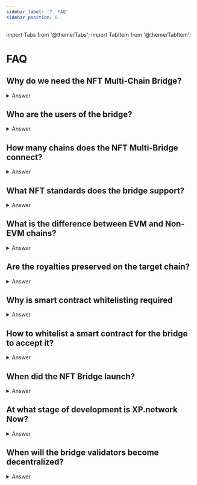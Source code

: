 ```yaml
---
sidebar_label: '7. FAQ'
sidebar_position: 8
---
```


import Tabs from '@theme/Tabs';
import TabItem from '@theme/TabItem';

# FAQ

## Why do we need the NFT Multi-Chain Bridge?
<details>
  <summary>Answer</summary>
  <div>
  The industry is abundant in fungible token bridges that are more straightforward to build. There are too few NFT bridging solutions to mention, and those that exist connect only EVM chains, or at most one Non-EVM to one or a couple of EVM ones.

  The year 2021 has been marked by the explosion of interest in Non-Fungible tokens. Their sales grew from thousands of USD to hundreds of millions of USD per month. XP.network bridge fills the gap, connecting the insular ecosystems into a global network of interoperable markets.
  </div>
</details>

## Who are the users of the bridge?
<details>
  <summary>Answer</summary>
  <div>
The bridge has been built to satisfy the needs of different groups of users. Therefore, it consists of several components.

The Bridge **User Interface** is available at https://bridge.xp.network. It is designed for non-coding users such as NFT owners, traders, investors, collectors, and artistic content creators.

The bridge **JavaScript library** available at https://www.npmjs.com/package/xp.network can be utilized by:

1. **The cross-chain games** with teams of players spread across the blockchains whose raging armies of militant invaders or peaceful treasure hunters and gold miners can travel from one blockchain to another, either gaining value or getting annihilated by superior forces of the aborigen inhabitants. 

2. **Cross-chain marketplaces** save hundreds of thousands of dollars and developer-hours by using the ever-growing library allowing the users to buy Solana NFTs from Elrond and pay for the assets and the transaction fees with a currency of the customer's choice.

3. **NFT Projects** preferring global over local presence expose the freshly minted collections with groundbreaking logic or breathtaking design to tens or, eventually, hundreds of communities at once enjoying previously unprecedented demand and sales volumes.

The bridge **REST API** service supports developers in Python, Java, C#, C++, or any other programming languages to use the functionality of the bridge by calling POST requests with the function call parameters stored in the body of the requests. In return, the service returns valid for the chain of interest but unsigned transactions the users can sign and submit from the application of the third parties.
  </div>
</details>

## How many chains does the NFT Multi-Bridge connect?
<details>
  <summary>Answer</summary>
  <div>
The bridge already connects 12 EVM:

1. Ethereum
2. Binance smart Chain
3. Polygon
4. Avalanche
5. Fantom
6. Velas
7. Gnosis Chain (former xDai)
8. Fuse
9. Harmony
10. IoTeX
11. Aurora (Layer 2 of NEAR)
12. Quarz (Unique Network's Kusama Parachain)
13. Godwoken (wip)
14. GateChain (wip)
15. BTT (wip)

with 4+ Non-EVM ones:

1. Elrond
2. Algorand
3. Tezos
4. Tron
5. Secret Network (Cosmos ecosystem) (wip)


  </div>
</details>

## What NFT standards does the bridge support?

<details>
  <summary>Answer</summary>
  <div>

At the moment of writing the bridge supports:

1. [ERC-721](https://eips.ethereum.org/EIPS/eip-721)/[ERC-1155](https://eips.ethereum.org/EIPS/eip-1155) fro Ethereum, Ploygon, Aurora, Fuse, Velas
2. [BEP-721](https://academy.binance.com/en/glossary/bep-721)/BEP-1155 for BSC
3. [TRC-721](https://developers.tron.network/docs/token-issuance)/TRC-1155 for Tron & BTT
4. [XRC-721/XRC-1155](https://iotex.io/blog/how-to-mine-tokens-nfts/#non-fungible-tokens-xrc721) for IoTeX
5. [ESDT](https://docs.elrond.com/developers/esdt-tokens/) for Elrond
6. [ASA-003](https://developer.algorand.org/docs/get-details/asa/) for Algorand
7. [FA2](https://gitlab.com/tezos/tzip/-/blob/master/proposals/tzip-12/tzip-12.md) for Tezos
8. [SPL](https://spl.solana.com/token#non-fungible-tokens) for Solana
9. [ADR 43](https://docs.cosmos.network/master/architecture/adr-043-nft-module.html#adr-43-nft-module) for Cosmos Ecosystem
10. [NEP-178](https://nomicon.io/Standards/NonFungibleToken/ApprovalManagement#nep-178) for NEAR Protocol

<br/>
  </div>
</details>

## What is the difference between EVM and Non-EVM chains?

<details>
  <summary>Answer</summary>
  <div>

EVM stands for Ethereum Virtual Machine - the major invention that differentiated Ethereum from Bitcoin. The virtual machine allows adding and running the third-party code on a live blockchain without stopping it. Ethereum VM accepts code in Solidity - the first smart contract language.

The chains that adopted EVM support the Solidity SC language, Metamask wallet, web3, and ethers JavaScript libraries. Ropsten, Truffle, and Hardhat can be used for deploying and interacting with the smart contract uploaded on the testnets and the mainnets of such chains. The infrastructure built for one such chain can be reused on all the rest of them with minimal effort and changes. The chains support the same or very similar token standards making them interoperable and easy to transfer. 

However, a misconception is that integrating an EVM chain is a walk in a park. There are numerous factors why capricious chain nodes may crush, fail to feed events, or provide irrelevant on-chain data. Such bridge tools as NFT-Indexer, fee estimator and currency converter require meticulous fine-tuning, monotonous tests, and adjustments for every single chain. The bridge validators must be "acquainted" with the new smart contracts they have to protect and interact with.

Non-EVM blockchains are custom made starting from the smart contract language, which can be Rust, C++, TEAL, Michelson, !Ink, Plutus, etc., ending with unusual token standards and chain rules. Very few developers know those languages at the level necessary for writing secure and cost-efficient smart contracts complying with the intended business logic requirements and interacting with the off-chain oracles and validators the bridge relies on. Therefore, Non-EVM chain integration is time-consuming hard work with no or very few well-trodden routes. It explains why there are so few Non-EVM NFT bridges, why emerging of every such bridge is a big event for the industry, and why Xp.network is the only NFT bridge for Elrond, Tezos, and Algorand.
  </div>
</details>


## Are the royalties preserved on the target chain?

<details>
  <summary>Answer</summary>
  <div>
On the chain of origin the NFT is locked in the bridge SC and is a part of the smart contract where it was minted, so any attached logic applies to it.

On the target chain to support any logic, including royalties the wrapped NFT should be minted with the smart contract that has the required logic.

This will be possible with latest smart contracts we have recently developed. It will be the first bridge that allows transferring logic togeather with the NFTS.
  </div>
</details>

## Why is smart contract whitelisting required

<details>
  <summary>Answer</summary>
  <div>

Many blockchain industry related cyber attacks involve maliciously crafted smart contracts. To reduce the impact area of the bridge infrastructure to interaction with trusted smart contracts whitelisting is essential.
  </div>
</details>

## How to whitelist a smart contract for the bridge to accept it?

<details>
  <summary>Answer</summary>
  <div>

In order for a smart contract to be whitelisted there are several steps:

1. The smart contract must be verified on the chain and its source code readable
2. An e-mail with a request should be sent to dima@xp.network and kint@xp.network:
    
    The message should contain the following information:
      1. Blockchain name(Ethereum, BSC, Avalanche, Polygon, etc.)
      2. Smart contract address
      3. Approximate number of NFTs planned for sending

3. XP.network team members will look through the source code of the NFT smart contract
4. The smart contract will be whitelisted or the initiator will be notified that the smart contract has the code that can harm the bridge therefore, it cannot be whitelisted.


  </div>
</details>

## When did the NFT Bridge launch?

<details>
  <summary>Answer</summary>
  <div>

### Testnet
**July 2021.** The first testnet bridge between Elrond and HECO was developed.<br/>
**August 2021.** Transformation into a Multi-Chain bridge.<br/>
**September 2021.** Ropsten, BSC testnet, Polygon Mumbai, Harmony, and Celo testnets were the experimental platforms for where the bridge matured.

### Mainnet
**October 31, 2021.** The production bridge launched, connecting the mainnets of Ethereum, BSC, Polygon, Elrond, and Fantom.<br/>
**November 2021.** Tron, Avalanche, and xDai were added.<br/>
**December 2021.** Algorand and Fuse were integrated.<br/>
**January 2021.** Velas and Tezos were joined.<br/>
**February 2021.** IoTeX, Harmony, Aurora and Quarz are integrated.<br/>
  </div>
</details>

## At what stage of development is XP.network Now?

<details>
  <summary>Answer</summary>
  <div>

We're currently hardening and making the bridge relay validator network scalable while the target chain transaction fees many times cheaper.

We've developed and audited the bridge support for ERC-1155 smart contracts, custom collection names on the target chains and for the first time in the history of the industry - transferring NFTs with the logic of the original smart contracts.

Such big and important ecosystems as Solana, EOS, NEAR, Cardano, and Cosmos, among the rest, are planned for integration in 2022.
  </div>
</details>

## When will the bridge validators become decentralized?

<details>
  <summary>Answer</summary>
  <div>
At the moment, the pace of development is ultra-fast. Had the validators already been decentralized, the entities controlling them would have to update and restart them every two or three days to catch up with the latest code updates. Failing to do so would put at risk the new chains since very few validators, if any, would be aware that it is time to validate the new chains or that a new feature or a bug fix is available. Since the validators could be anonymous, the team would have no guaranteed ways of informing the validators about the necessity to update, making the chain integration process even more difficult and unpredictably long.

However, once the pace of changes falls, we will outsource the bridge validation to third parties incentivizing the community members and well-known industry influencers to further secure and harden the bridge by decentralizing it.
  </div>
</details>
